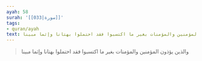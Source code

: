 ```yaml
---
ayah: 58
surah: '[[033|سورة]]'
tags:
- quran/ayah
text: والذين يؤذون المؤمنين والمؤمنات بغير ما اكتسبوا فقد احتملوا بهتانا وإثما مبينا
---
```

> والذين يؤذون المؤمنين والمؤمنات بغير ما اكتسبوا فقد احتملوا بهتانا وإثما مبينا
